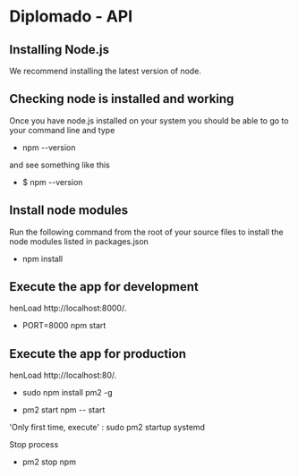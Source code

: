 Diplomado - API
==================
Installing Node.js
------------------
We recommend installing the latest version of node.

Checking node is installed and working
--------------------------------------
Once you have node.js installed on your system you should be able to go to your command line and type
+ npm --version

and see something like this
+ $ npm --version

Install node modules
--------------------
Run the following command from the root of your source files to install the node modules listed in packages.json
+ npm install

Execute the app for development
--------------------------
henLoad http://localhost:8000/.
+ PORT=8000 npm start

Execute the app for production
--------------------------
henLoad http://localhost:80/.
+ sudo npm install pm2 -g

+ pm2 start npm -- start

'Only first time, execute' : sudo pm2 startup systemd

Stop process
+ pm2 stop npm